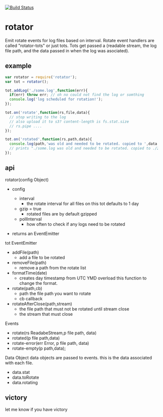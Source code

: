 
[![Build Status](https://secure.travis-ci.org/soldair/node-rotator.png)](http://travis-ci.org/soldair/node-rotator)

# rotator

Emit rotate events for log files based on interval. Rotate event handlers are called "rotator-tots" or just tots. Tots get passed a (readable stream, the log file path, and the data passed in when the log was asociated).


## example

```js
var rotator = require('rotator');
var tot = rotator();

tot.addLog('./some.log',function(err){
  if(err) throw err; // oh no could not find the log or somthing
  console.log('log scheduled for rotation!');
});

tot.on('rotate',function(rs,file,data){
  // stop writing to the log
  // also upload it to s3? content-length is fs.stat.size 
  // rs.pipe ....
});

tot.on('rotated',function(rs,path,data){
  console.log(path,'was old and needed to be rotated. copied to ',data.toRotate);
  // prints "./some.log was old and needed to be rotated. copied to ./20120914_some.log"
});

```

## api

rotator(config Object)
  - config
    - interval
      - the rotate interval for all files on this tot defaults to 1 day
    - gzip = true
      - rotated files are by default gzipped
    - pollInterval
      - how often to check if any logs need to be rotated

  - returns an EventEmitter

tot EventEmitter
  - addFile(path)
    - add a file to be rotated
  - removeFile(path)
    - remove a path from the rotate list
  - formatTime(date)
    - creates day timestamp from UTC YMD overload this function to change the format.
  - rotate(path,cb)
    - path the file path you want to rotate
    - cb callback
  - rotateAfterClose(path,stream)
    - the file path that must not be rotated until stream close
    - the stream that must close

Events 
  - rotate(rs ReadabeStream,p file path, data)
  - rotated(p file path,data)
  - rotate-error(err Error, p file path, data)
  - rotate-empty(p path,data);

Data Object
data objects are passed to events. this is the data associated with each file.
  - data.stat
  - data.toRotate
  - data.rotating

## victory

let me know if you have victory
